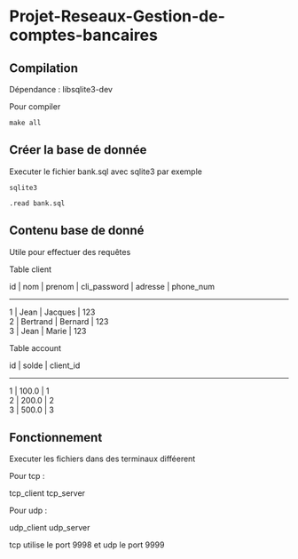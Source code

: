 # Projet-Reseaux-Gestion-de-comptes-bancaires

## Compilation 

Dépendance : libsqlite3-dev

Pour compiler
```
make all
```

## Créer la base de donnée

Executer le fichier bank.sql avec sqlite3 par exemple

```
sqlite3
```
```
.read bank.sql
```

## Contenu base de donné

Utile pour effectuer des requêtes

Table client

id | nom     |  prenom  | cli_password | adresse | phone_num
--  --------  -------  ------------  -------  ---------
1  | Jean    | Jacques | 123                             
2  | Bertrand | Bernard | 123                             
3  | Jean     | Marie  |  123

Table account

id | solde | client_id
--  -----  ---------
1  | 100.0 | 1        
2  | 200.0 | 2        
3  | 500.0 | 3   

## Fonctionnement 

Executer les fichiers dans des terminaux difféerent

Pour tcp :

tcp_client
tcp_server

Pour udp :

udp_client
udp_server

tcp utilise le port 9998 et udp le port 9999
